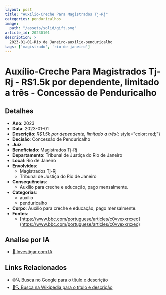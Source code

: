 ```yaml
---
layout: post
title: "Auxílio-Creche Para Magistrados Tj-Rj"
categories: penduricalhos 
image:
  path: "/assets/solid/gift.svg"
article_id: 20230101
description: >
  2023-01-01-Rio de Janeiro-auxilio-penduricalho
tags: ['magistrado', 'rio de janeiro']
---
```


# Auxílio-Creche Para Magistrados Tj-Rj - R$1.5k por dependente, limitado a três - Concessão de Penduricalho

## Detalhes
- **Ano**: 2023
- **Data**: 2023-01-01
- **Descrição**: <i class="fas fa-child"></i> *R$1.5k por dependente, limitado a três*{: style="color: red;"}
- **Decisão**: Concessão de Penduricalho
- **Juiz**: 
- **Beneficiado**: Magistrados Tj-Rj
- **Departamento**: Tribunal de Justiça do Rio de Janeiro
- **Local**: Rio de Janeiro
- **Envolvidos**:
  - Magistrados Tj-Rj
  - Tribunal de Justiça do Rio de Janeiro
- **Consequências**:
  - Auxílio para creche e educação, pago mensalmente.
- **Categorias**:
  - auxilio
  - penduricalho
- **Corpo**: Auxílio para creche e educação, pago mensalmente.
- **Fontes**:
  - [https://www.bbc.com/portuguese/articles/c0vvexxrxxeo](https://www.bbc.com/portuguese/articles/c0vvexxrxxeo)

## Analise por IA
- [🤖 Investigar com IA](https://www.perplexity.ai/search?q=%22penduricalhos%20judiciais%20Brasil%22%20Aux%C3%ADlio-Creche%20Para%20Magistrados%20Tj-Rj%20R%241.5k%20por%20dependente%2C%20limitado%20a%20tr%C3%AAs%20Rio%20de%20Janeiro%202023-01-01%20%20Magistrados%20Tj-Rj)

## Links Relacionados
- [🌐🔍 Busca no Google para o título e descrição](https://www.google.com/search?q=%22penduricalhos%20judiciais%20Brasil%22%20Aux%C3%ADlio-Creche%20Para%20Magistrados%20Tj-Rj%20R%241.5k%20por%20dependente%2C%20limitado%20a%20tr%C3%AAs%20Rio%20de%20Janeiro%202023-01-01%20%20Magistrados%20Tj-Rj)
- [📖🔍 Busca na Wikipedia para o título e descrição](https://pt.wikipedia.org/w/index.php?search=%22penduricalhos%20judiciais%20Brasil%22%20Aux%C3%ADlio-Creche%20Para%20Magistrados%20Tj-Rj%20R%241.5k%20por%20dependente%2C%20limitado%20a%20tr%C3%AAs%20Rio%20de%20Janeiro%202023-01-01%20%20Magistrados%20Tj-Rj)

